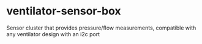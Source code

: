 # ventilator-sensor-box
Sensor cluster that provides pressure/flow measurements, compatible with any ventilator design with an i2c port
